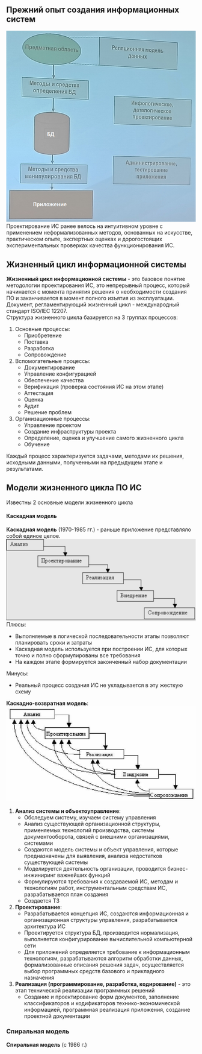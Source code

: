 ## Прежний опыт создания информационных систем
![Прежний опыт создания информационных систем](../Pictures/01_01.%20Прежний%20опыт%20создания%20информационных%20систем.png)  
Проектирование ИС ранее велось на интуитивном уровне с применением неформализованных методов, основанных на искусстве, практическом опыте, экспертных оценках и дорогостоящих экспериментальных проверках качества функционирования ИС.  
## Жизненный цикл информационной системы
**Жизненный цикл информационной системы** - это базовое понятие методологии проектирования ИС, это непрерывный процесс, который начинается с момента принятия решения о необходимости создания ПО и заканчивается в момент полного изъятия из эксплуатации.  
Документ, регламентирующий жизненный цикл - международный стандарт ISO/IEC 12207.  
Структура жизненного цикла базируется на 3 группах процессов:
1. Основные процессы:
	- Приобретение
	- Поставка
	- Разработка
	- Сопровождение
2. Вспомогательные процессы:
	- Документирование
	- Управление конфигурацией
	- Обеспечение качества
	- Верификация (проверка состояния ИС на этом этапе)
	- Аттестация
	- Оценка
	- Аудит
	- Решение проблем
3. Организационные процессы:
	- Управление проектом
	- Создание инфраструктуры проекта
	- Определение, оценка и улучшение самого жизненного цикла
	- Обучение
  
Каждый процесс характеризуется задачами, методами их решения, исходными данными, полученными на предыдущем этапе и результатами.  
## Модели жизненного цикла ПО ИС
Известны 2 основные модели жизненного цикла
#### Каскадная модель
**Каскадная модель** (1970-1985 гг.) - раньше приложение представляло собой единое целое.  
![Каскадная модель](../Pictures/01_02.%20Каскадная%20модель.png)  
Плюсы:
- Выполняемые в логической последовательности этапы позволяют планировать сроки и затраты
- Каскадная модель используется при построении ИС, для которых точно и полно сформулированы все требования 
- На каждом этапе формируется законченный набор документации
  
Минусы:
- Реальный процесс создания ИС не укладывается в эту жесткую схему
  
**Каскадно-возвратная модель**:  
![Каскадно-возвратная модель](../Pictures/01_03.%20Каскадно-возвратная%20модель.png)  
1. **Анализ системы и объектоуправление**:
	- Обследуем систему, изучаем систему управления
	- Анализ существующей организационной структуры, применяемых технологий производства, системы документооборота, связей с внешними организациями, системами
	- Создаются модель системы и объект управления, которые предназначены для выявления, анализа недостатков существующей системы
	- Моделируется деятельность организации, проводится бизнес-инжиниринг важнейших функций
	- Формулируются требования к создаваемой ИС, методам и технологиям работ, инструментальным средствам ИС, разрабатывается план создания 
	- Создается ТЗ
2. **Проектирование**:
	- Разрабатывается концепция ИС, создаются информационная и организационная структуры управления, разрабатывается архитектура ИС
	- Проектируется структура БД, производится нормализация, выполняется конфигурирование вычислительной компьютерной сети
	- Для приложений определяется требование к информационным технологиям, разрабатываются алгоритм обработки данных, формализованные описания решения задач, осуществляется выбор программных средств базового и прикладного назначения
3. **Реализация (программирование, разработка, кодирование)** - это этап технической реализации программных решений
	- Создание и проектирование форм документов, заполнение классификаторов и кодификаторов технико-экономической информацией, программная реализация приложения, создание проектной документации
### Спиральная модель
**Спиральная модель** (с 1986 г.) 